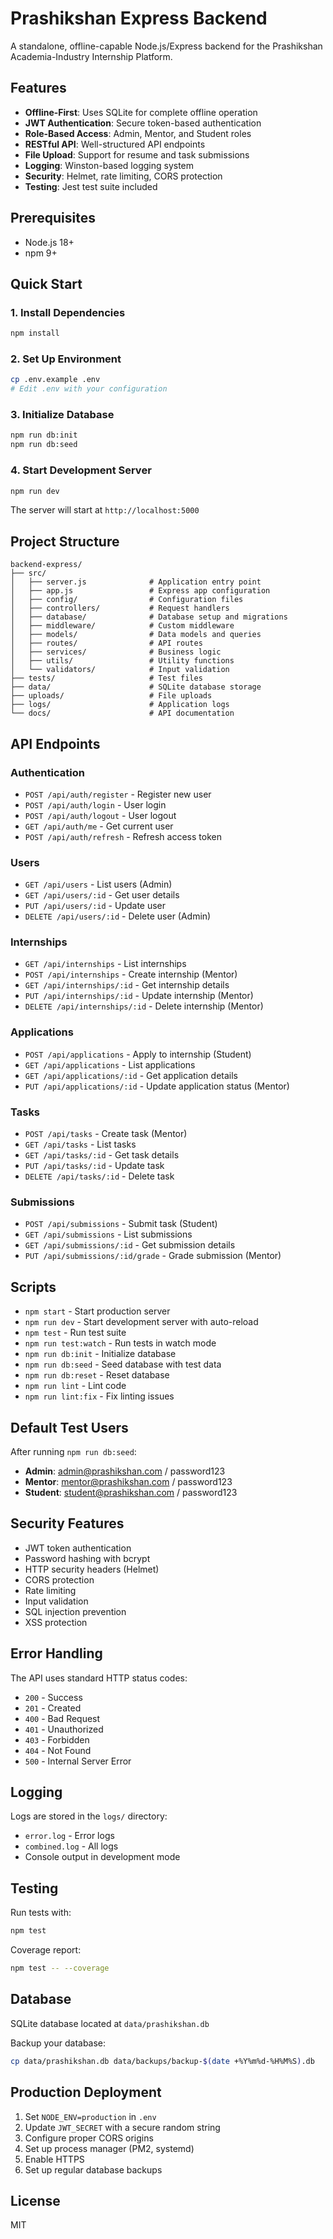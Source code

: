 # Prashikshan Express Backend

A standalone, offline-capable Node.js/Express backend for the Prashikshan Academia-Industry Internship Platform.

## Features

- **Offline-First**: Uses SQLite for complete offline operation
- **JWT Authentication**: Secure token-based authentication
- **Role-Based Access**: Admin, Mentor, and Student roles
- **RESTful API**: Well-structured API endpoints
- **File Upload**: Support for resume and task submissions
- **Logging**: Winston-based logging system
- **Security**: Helmet, rate limiting, CORS protection
- **Testing**: Jest test suite included

## Prerequisites

- Node.js 18+
- npm 9+

## Quick Start

### 1. Install Dependencies

```bash
npm install
```

### 2. Set Up Environment

```bash
cp .env.example .env
# Edit .env with your configuration
```

### 3. Initialize Database

```bash
npm run db:init
npm run db:seed
```

### 4. Start Development Server

```bash
npm run dev
```

The server will start at `http://localhost:5000`

## Project Structure

```
backend-express/
├── src/
│   ├── server.js              # Application entry point
│   ├── app.js                 # Express app configuration
│   ├── config/                # Configuration files
│   ├── controllers/           # Request handlers
│   ├── database/              # Database setup and migrations
│   ├── middleware/            # Custom middleware
│   ├── models/                # Data models and queries
│   ├── routes/                # API routes
│   ├── services/              # Business logic
│   ├── utils/                 # Utility functions
│   └── validators/            # Input validation
├── tests/                     # Test files
├── data/                      # SQLite database storage
├── uploads/                   # File uploads
├── logs/                      # Application logs
└── docs/                      # API documentation
```

## API Endpoints

### Authentication
- `POST /api/auth/register` - Register new user
- `POST /api/auth/login` - User login
- `POST /api/auth/logout` - User logout
- `GET /api/auth/me` - Get current user
- `POST /api/auth/refresh` - Refresh access token

### Users
- `GET /api/users` - List users (Admin)
- `GET /api/users/:id` - Get user details
- `PUT /api/users/:id` - Update user
- `DELETE /api/users/:id` - Delete user (Admin)

### Internships
- `GET /api/internships` - List internships
- `POST /api/internships` - Create internship (Mentor)
- `GET /api/internships/:id` - Get internship details
- `PUT /api/internships/:id` - Update internship (Mentor)
- `DELETE /api/internships/:id` - Delete internship (Mentor)

### Applications
- `POST /api/applications` - Apply to internship (Student)
- `GET /api/applications` - List applications
- `GET /api/applications/:id` - Get application details
- `PUT /api/applications/:id` - Update application status (Mentor)

### Tasks
- `POST /api/tasks` - Create task (Mentor)
- `GET /api/tasks` - List tasks
- `GET /api/tasks/:id` - Get task details
- `PUT /api/tasks/:id` - Update task
- `DELETE /api/tasks/:id` - Delete task

### Submissions
- `POST /api/submissions` - Submit task (Student)
- `GET /api/submissions` - List submissions
- `GET /api/submissions/:id` - Get submission details
- `PUT /api/submissions/:id/grade` - Grade submission (Mentor)

## Scripts

- `npm start` - Start production server
- `npm run dev` - Start development server with auto-reload
- `npm test` - Run test suite
- `npm run test:watch` - Run tests in watch mode
- `npm run db:init` - Initialize database
- `npm run db:seed` - Seed database with test data
- `npm run db:reset` - Reset database
- `npm run lint` - Lint code
- `npm run lint:fix` - Fix linting issues

## Default Test Users

After running `npm run db:seed`:

- **Admin**: admin@prashikshan.com / password123
- **Mentor**: mentor@prashikshan.com / password123
- **Student**: student@prashikshan.com / password123

## Security Features

- JWT token authentication
- Password hashing with bcrypt
- HTTP security headers (Helmet)
- CORS protection
- Rate limiting
- Input validation
- SQL injection prevention
- XSS protection

## Error Handling

The API uses standard HTTP status codes:

- `200` - Success
- `201` - Created
- `400` - Bad Request
- `401` - Unauthorized
- `403` - Forbidden
- `404` - Not Found
- `500` - Internal Server Error

## Logging

Logs are stored in the `logs/` directory:
- `error.log` - Error logs
- `combined.log` - All logs
- Console output in development mode

## Testing

Run tests with:

```bash
npm test
```

Coverage report:

```bash
npm test -- --coverage
```

## Database

SQLite database located at `data/prashikshan.db`

Backup your database:

```bash
cp data/prashikshan.db data/backups/backup-$(date +%Y%m%d-%H%M%S).db
```

## Production Deployment

1. Set `NODE_ENV=production` in `.env`
2. Update `JWT_SECRET` with a secure random string
3. Configure proper CORS origins
4. Set up process manager (PM2, systemd)
5. Enable HTTPS
6. Set up regular database backups

## License

MIT
